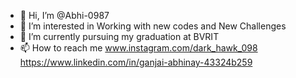 - 👋 Hi, I’m @Abhi-0987
- 👀 I’m interested in Working with new codes and New Challenges
- 🌱 I’m currently pursuing my graduation at BVRIT
- 📫 How to reach me www.instagram.com/dark_hawk_098
https://www.linkedin.com/in/ganjai-abhinay-43324b259
